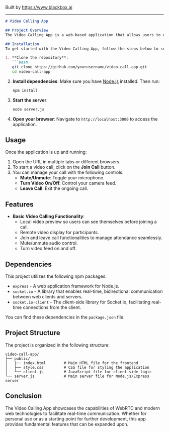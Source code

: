 
Built by https://www.blackbox.ai

---

```markdown
# Video Calling App

## Project Overview
The Video Calling App is a web-based application that allows users to engage in peer-to-peer video calls. Utilizing the power of WebRTC for real-time communication, this app provides essential features such as video previews, call management, and audio controls, all within a responsive user interface built with Tailwind CSS.

## Installation
To get started with the Video Calling App, follow the steps below to set up your local environment:

1. **Clone the repository**:
   ```bash
   git clone https://github.com/yourusername/video-call-app.git
   cd video-call-app
   ```

2. **Install dependencies**:
   Make sure you have [Node.js](https://nodejs.org/) installed. Then run:
   ```bash
   npm install
   ```

3. **Start the server**:
   ```bash
   node server.js
   ```

4. **Open your browser**:
   Navigate to `http://localhost:3000` to access the application.

## Usage
Once the application is up and running:

1. Open the URL in multiple tabs or different browsers.
2. To start a video call, click on the **Join Call** button.
3. You can manage your call with the following controls:
   - **Mute/Unmute**: Toggle your microphone.
   - **Turn Video On/Off**: Control your camera feed.
   - **Leave Call**: Exit the ongoing call.

## Features
- **Basic Video Calling Functionality**:
  - Local video preview so users can see themselves before joining a call.
  - Remote video display for participants.
  - Join and leave call functionalities to manage attendance seamlessly.
  - Mute/unmute audio control.
  - Turn video feed on and off.

## Dependencies
This project utilizes the following npm packages:
- `express` - A web application framework for Node.js.
- `socket.io` - A library that enables real-time, bidirectional communication between web clients and servers.
- `socket.io-client` - The client-side library for Socket.io, facilitating real-time connections from the client.

You can find these dependencies in the `package.json` file.

## Project Structure
The project is organized in the following structure:

```
video-call-app/
├── public/
│   ├── index.html        # Main HTML file for the frontend
│   ├── style.css         # CSS file for styling the application
│   └── client.js         # JavaScript file for client-side logic
└── server.js             # Main server file for Node.js/Express server
```

## Conclusion
The Video Calling App showcases the capabilities of WebRTC and modern web technologies to facilitate real-time communication. Whether for personal use or as a starting point for further development, this app provides fundamental features that can be expanded upon.
```